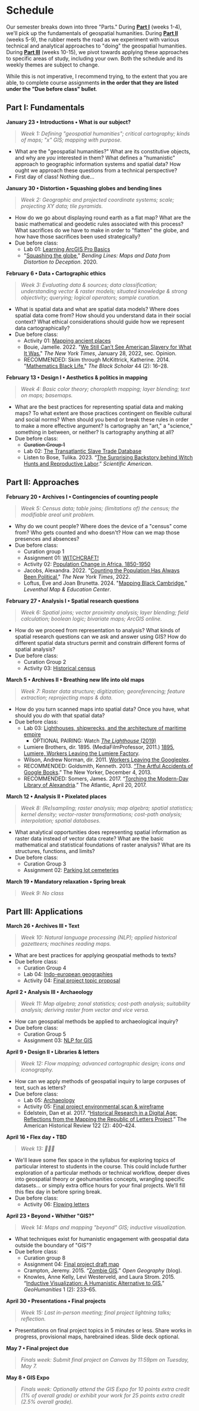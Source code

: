 # Schedule

Our semester breaks down into three "Parts." During **[Part I](#part-i-fundamentals)** (weeks 1-4), we'll pick up the fundamentals of geospatial humanities. During **[Part II](#part-ii-approaches)** (weeks 5-9), the rubber meets the road as we experiment with various technical and analytical approaches to "doing" the geospatial humanities. During **[Part III](#part-iii-applications)** (weeks 10-15), we pivot towards applying these approaches to specific areas of study, including your own. Both the schedule and its weekly themes are subject to change.

 While this is not imperative, I recommend trying, to the extent that you are able, to complete course assignments **in the order that they are listed under the "Due before class" bullet**.

## Part I: Fundamentals

**January 23 • Introductions • What is our subject?**

> *Week 1: Defining "geospatial humanities"; critical cartography; kinds of maps; "x" GIS; mapping with purpose.*

* What are the "geospatial humanities?" What are its constitutive objects, and why are *you* interested in them? What defines a "humanistic" approach to geographic information systems and spatial data? How ought we approach these questions from a technical perspective?
* First day of class! Nothing due...

**January 30 • Distortion • Squashing globes and bending lines**

> *Week 2: Geographic and projected coordinate systems; scale; projecting XY data; tile pyramids.*

* How do we go about displaying round earth as a flat map? What are the basic mathematical and geodetic rules associated with this process? What sacrifices do we have to make in order to "flatten" the globe, and how have those sacrifices been used strategically?
* Due before class:
  * Lab 01: [Learning ArcGIS Pro Basics](../week/01_intro/lab/basics-india.md)
  * "[Squashing the globe](https://www.leventhalmap.org/digital-exhibitions/bending-lines/how-to-bend/projections/)," *Bending Lines: Maps and Data from Distortion to Deception*. 2020.

**February 6 • Data • Cartographic ethics**

> *Week 3: Evaluating data & sources; data classification; understanding vector & raster models; situated knowledge & strong objectivity; querying; logical operators; sample curation.*

* What is spatial data and what are spatial data models? Where does spatial data come from? How should you understand data in their social context? What ethical considerations should guide how we represent data cartographically?
* Due before class:
  * Activity 01: [Mapping ancient places](../week/02_distortion/activity/mapping-ancient-places.md)
  * Bouie, Jamelle. 2022. "[We Still Can’t See American Slavery for What It Was.](https://www.nytimes.com/2022/01/28/opinion/slavery-voyages-data-sets.html.)" *The New York Times*, January 28, 2022, sec. Opinion.
  * RECOMMENDED: Skim through McKittrick, Katherine. 2014. "[Mathematics Black Life.](https://www.jstor.org/stable/10.5816/blackscholar.44.2.0016)" *The Black Scholar* 44 (2): 16–28.

**February 13 • Design I • Aesthetics & politics in mapping**

> *Week 4: Basic color theory; choropleth mapping; layer blending; text on maps; basemaps.*

* What are the best practices for representing spatial data and making maps? To what extent are those practices contingent on flexible cultural and social norms? When should you bend or break these rules in order to make a more effective argument? Is cartography an "art," a "science," something in between, or neither? Is cartography anything at all?
* Due before class:
  * ~~Curation Group 1~~
  * Lab 02: [The Transatlantic Slave Trade Database](../week/03_data/lab/slave-trade.md)
  * Listen to Bose, Tulika. 2023. “[The Surprising Backstory behind Witch Hunts and Reproductive Labor](https://www.scientificamerican.com/podcast/episode/the-surprising-backstory-behind-witch-hunts-and-reproductive-labor/).” *Scientific American*.


## Part II: Approaches

**February 20 • Archives I • Contingencies of counting people**

> *Week 5: Census data; table joins; (limitations of) the census; the modifiable areal unit problem.*

* Why do we count people? Where does the device of a "census" come from? Who gets counted and who doesn't? How can we map those presences and absences?
* Due before class:
  * Curation group 1
  * Assignment 01: [WITCHCRAFT!](../week/04_aesthetics/assignment/witchcraft.md)
  * Activity 02: [Population Change in Africa, 1850-1950](../week/04_aesthetics/in-class/pop-change-africa.md)
  * Jacobs, Alexandra. 2022. "[Counting the Population Has Always Been Political](https://www.nytimes.com/2022/08/28/books/democracys-data-dan-bouk.html)," *The New York Times*, 2022.
  * Loftus, Eve and Joan Brunetta. 2024. "[Mapping Black Cambridge](https://leventhalmap.org/articles/mapping-black-cambridge/)," *Leventhal Map & Education Center*.

**February 27 • Analysis I • Spatial research questions**

> *Week 6: Spatial joins; vector proximity analysis; layer blending; field calculation; boolean logic; bivariate maps; ArcGIS online.*

* How do we proceed from representation to analysis? What kinds of spatial research questions can we ask and answer using GIS? How do different spatial data structurs permit and constrain different forms of spatial analysis?
* Due before class:
  * Curation Group 2
  * Activity 03: [Historical census](../week/05_archives-i/activity/historical-census.md)

**March 5 • Archives II • Breathing new life into old maps**

> *Week 7: Raster data structure; digitization; georeferencing; feature extraction; reprojecting maps & data.*

* How do you turn scanned maps into spatial data? Once you have, what should you *do* with that spatial data?
* Due before class:
  * Lab 03: [Lighthouses, shipwrecks, and the architecture of maritime empire](../week/06_analysis-i/lab/lighthouses.md)
    * OPTIONAL PAIRING: Watch [*The Lighthouse* (2019)](https://en.wikipedia.org/wiki/The_Lighthouse_(2019_film))
  * Lumiere Brothers, dir. 1895. (MediaFilmProfessor, 2011.) [1895, Lumiere, Workers Leaving the Lumiere Factory](https://www.youtube.com/watch?v=DEQeIRLxaM4).
  * Wilson, Andrew Norman, dir. 2011. [Workers Leaving the Googleplex](http://www.andrewnormanwilson.com/WorkersGoogleplex.html.).
  * RECOMMENDED: Goldsmith, Kenneth. 2013. [“The Artful Accidents of Google Books](https://www.newyorker.com/books/page-turner/the-artful-accidents-of-google-books).” The New Yorker, December 4, 2013.
  * RECOMMENDED: Somers, James. 2017. “[Torching the Modern-Day Library of Alexandria](https://www.theatlantic.com/technology/archive/2017/04/the-tragedy-of-google-books/523320/).” The Atlantic, April 20, 2017.

**March 12 • Analysis II • Pixelated places**

> *Week 8: (Re)sampling; raster analysis; map algebra; spatial statistics; kernel density; vector-raster transformations; cost-path analysis; interpolation; spatial databases.*

* What analytical opportunities does representing spatial information as raster data instead of vector data create? What are the basic mathematical and statistical foundations of raster analysis? What are its structures, functions, and limits?
* Due before class:
  * Curation Group 3
  * Assignment 02: [Parking lot cemeteries](../week/07_archives-ii/assignments/parking-lot-cemeteries.md)

**March 19 • Mandatory relaxation • Spring break**

> *Week 9: No class*

## Part III: Applications

**March 26 • Archives III • Text**

> *Week 10: Natural language processing (NLP); applied historical gazetteers; machines reading maps.*

* What are best practices for applying geospatial methods to texts?
* Due before class:
  * Curation Group 4
  * Lab 04: [Indo-european geographies](../week/08_analysis-ii/lab/indoeuro.md)
  * Activity 04: [Final project topic proposal](../week/08_analysis-ii/activity/fp-topic-proposal.md)

**April 2 • Analysis III • Archaeology**

> *Week 11: Map algebra; zonal statistics; cost-path analysis; suitability analysis; deriving raster from vector and vice versa.*

* How can geospatial methods be applied to archaeological inquiry? 
* Due before class:
  * Curation Group 5
  * Assignment 03: [NLP for GIS](../week/10_archives-iii/assignments/nlp-for-gis.md)

**April 9 • Design II • Libraries & letters**

> *Week 12: Flow mapping; advanced cartographic design; icons and iconography.*

* How can we apply methods of geospatial inquiry to large corpuses of text, such as letters?
* Due before class:
  * Lab 05: [Archaeology](../week/11_analysis-iii/lab/archaeology.md)
  * Activity 05: [Final project environmental scan & wireframe](../week/11_analysis-iii/in-class/fp-env-scan.md)
  * Edelstein, Dan et al. 2017. “[Historical Research in a Digital Age: Reflections from the Mapping the Republic of Letters Project](https://doi.org/10.1093/ahr/122.2.400).” The American Historical Review 122 (2): 400–424.

**April 16 • Flex day • TBD**

> *Week 13: 💪💪💪*

* We'll leave some flex space in the syllabus for exploring topics of particular interest to students in the course. This could include further exploration of a particular methods or technical workflow, deeper dives into geospatial theory or geohumanities concepts, wrangling specific datasets... or simply extra office hours for your final projects. We'll fill this flex day in before spring break.
* Due before class:
  * Activity 06: [Flowing letters](../week/12_aesthetics-ii/in-class/...)

**April 23 • Beyond • Whither "GIS?"**

> *Week 14: Maps and mapping "beyond" GIS; inductive visualization.*

* What techniques exist for humanistic engagement with geospatial data outside the boundary of "GIS"?
* Due before class:
  * Curation group 8
  * Assignment 04: [Final project draft map](../week/13_flex/assignments/fp-draft.md)
  * Crampton, Jeremy. 2015. “[Zombie GIS](https://opengeography.wordpress.com/2015/01/26/zombie-gis/).” *Open Geography* (blog).
  * Knowles, Anne Kelly, Levi Westerveld, and Laura Strom. 2015. “[Inductive Visualization: A Humanistic Alternative to GIS.](https://doi.org/10.1080/2373566X.2015.1108831)” *GeoHumanities* 1 (2): 233–65.

**April 30 • Presentations • Final projects**

> *Week 15: Last in-person meeting; final project lightning talks; reflection.*

* Presentations on final project topics in 5 minutes or less. Share works in progress, provisional maps, harebrained ideas. Slide deck optional.

**May 7 • Final project due**

> *Finals week: Submit final project on Canvas by 11:59pm on Tuesday, May 7.*

**May 8 • GIS Expo**

> *Finals week: Optionally attend the GIS Expo for 10 points extra credit (1% of overall grade) or exhibit your work for 25 points extra credit (2.5% overall grade).*